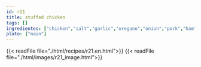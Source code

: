 ```yaml
---
id: r21
title: stuffed chicken
tags: []
ingredientes: ["chicken","salt","garlic","oregano","onion","pork","ham","butter","tomato sauce","raisins"]
plato: ["main"]
---
```


{{< readFile file="./html/recipes/r21.en.html">}}
{{< readFile file="./html/images/r21_image.html">}}